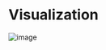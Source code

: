 # Visualization

![image](https://github.com/dimababenko/interview-dotnet-linked-list/assets/16520695/3d429a1a-7c9d-4020-950f-8e1969ea1666)
